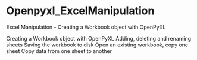 # Openpyxl_ExcelManipulation
Excel Manipulation - Creating a Workbook object with OpenPyXL

Creating a Workbook object with OpenPyXL
Adding, deleting and renaming sheets
Saving the workbook to disk
Open an existing workbook, copy one sheet
Copy data from one sheet to another
